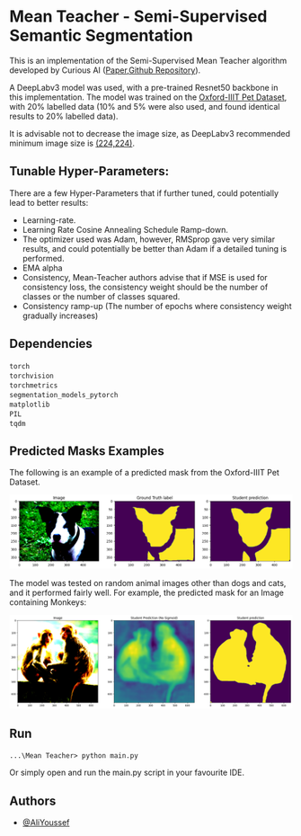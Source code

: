
# Mean Teacher - Semi-Supervised Semantic Segmentation

This is an implementation of the Semi-Supervised Mean Teacher algorithm developed by Curious AI ([Paper](https://arxiv.org/abs/1703.01780),[Github Repository](https://github.com/CuriousAI/mean-teacher)).

A DeepLabv3 model was used, with a pre-trained Resnet50 backbone in this implementation. The model was trained on the [Oxford-IIIT Pet Dataset](https://www.robots.ox.ac.uk/~vgg/data/pets/), with 20% labelled data (10% and 5% were also used, and found identical results to 20% labelled data).

It is advisable not to decrease the image size, as DeepLabv3 recommended minimum image size is [(224,224)](https://pytorch.org/hub/pytorch_vision_deeplabv3_resnet101/).
## Tunable Hyper-Parameters:

There are a few Hyper-Parameters that if further tuned, could potentially lead to better results:

- Learning-rate.
- Learning Rate Cosine Annealing Schedule Ramp-down.
- The optimizer used was Adam, however, RMSprop gave 
  very similar results, and could potentially be better than Adam if a detailed tuning is performed.
- EMA alpha
- Consistency, Mean-Teacher authors advise that if MSE is used for consistency loss, the consistency weight should be the number of classes or the number of classes squared.
- Consistency ramp-up (The number of epochs where consistency weight gradually increases)




## Dependencies

`torch`\
`torchvision`\
`torchmetrics`\
`segmentation_models_pytorch`\
`matplotlib`\
`PIL`\
`tqdm`

    
## Predicted Masks Examples


The following is an example of a predicted mask from the Oxford-IIIT Pet Dataset.

![alt text](https://github.com/AliYoussef97/Mean-Teacher-Semi-Supervised-Semantic-Segmentation/blob/main/Figures/Figure_2.png)

The model was tested on random animal images other than dogs and cats, and it performed fairly well. For example, the predicted mask for an Image containing Monkeys:

![alt text](https://github.com/AliYoussef97/Mean-Teacher-Semi-Supervised-Semantic-Segmentation/blob/main/Figures/Figure_3.png)

## Run

`...\Mean Teacher> python main.py`

Or simply open and run the main.py script in your favourite IDE.
## Authors

- [@AliYoussef](https://github.com/AliYoussef97)

